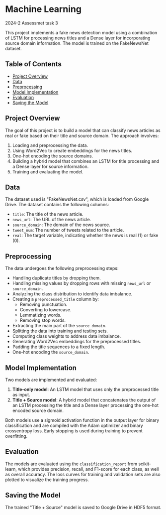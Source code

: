 # Machine Learning
2024-2 Assessmet task 3

This project implements a fake news detection model using a combination of LSTM for processing news titles and a Dense layer for incorporating source domain information. The model is trained on the FakeNewsNet dataset.

## Table of Contents

- [Project Overview](#project-overview)
- [Data](#data)
- [Preprocessing](#preprocessing)
- [Model Implementation](#model-implementation)
- [Evaluation](#evaluation)
- [Saving the Model](#saving-the-model)

## Project Overview

The goal of this project is to build a model that can classify news articles as real or fake based on their title and source domain. The approach involves:

1.  Loading and preprocessing the data.
2.  Using Word2Vec to create embeddings for the news titles.
3.  One-hot encoding the source domains.
4.  Building a hybrid model that combines an LSTM for title processing and a Dense layer for source information.
5.  Training and evaluating the model.

## Data

The dataset used is "FakeNewsNet.csv", which is loaded from Google Drive. The dataset contains the following columns:

-   `title`: The title of the news article.
-   `news_url`: The URL of the news article.
-   `source_domain`: The domain of the news source.
-   `tweet_num`: The number of tweets related to the article.
-   `real`: The target variable, indicating whether the news is real (1) or fake (0).

## Preprocessing

The data undergoes the following preprocessing steps:

-   Handling duplicate titles by dropping them.
-   Handling missing values by dropping rows with missing `news_url` or `source_domain`.
-   Analyzing the class distribution to identify data imbalance.
-   Creating a `preprocessed_title` column by:
    -   Removing punctuation.
    -   Converting to lowercase.
    -   Lemmatizing words.
    -   Removing stop words.
-   Extracting the main part of the `source_domain`.
-   Splitting the data into training and testing sets.
-   Computing class weights to address data imbalance.
-   Generating Word2Vec embeddings for the preprocessed titles.
-   Padding the title sequences to a fixed length.
-   One-hot encoding the `source_domain`.

## Model Implementation

Two models are implemented and evaluated:

1.  **Title-only model**: An LSTM model that uses only the preprocessed title as input.
2.  **Title + Source model**: A hybrid model that concatenates the output of an LSTM processing the title and a Dense layer processing the one-hot encoded source domain.

Both models use a sigmoid activation function in the output layer for binary classification and are compiled with the Adam optimizer and binary crossentropy loss. Early stopping is used during training to prevent overfitting.

## Evaluation

The models are evaluated using the `classification_report` from scikit-learn, which provides precision, recall, and F1-score for each class, as well as overall accuracy. The loss curves for training and validation sets are also plotted to visualize the training progress.

## Saving the Model

The trained "Title + Source" model is saved to Google Drive in HDF5 format.
